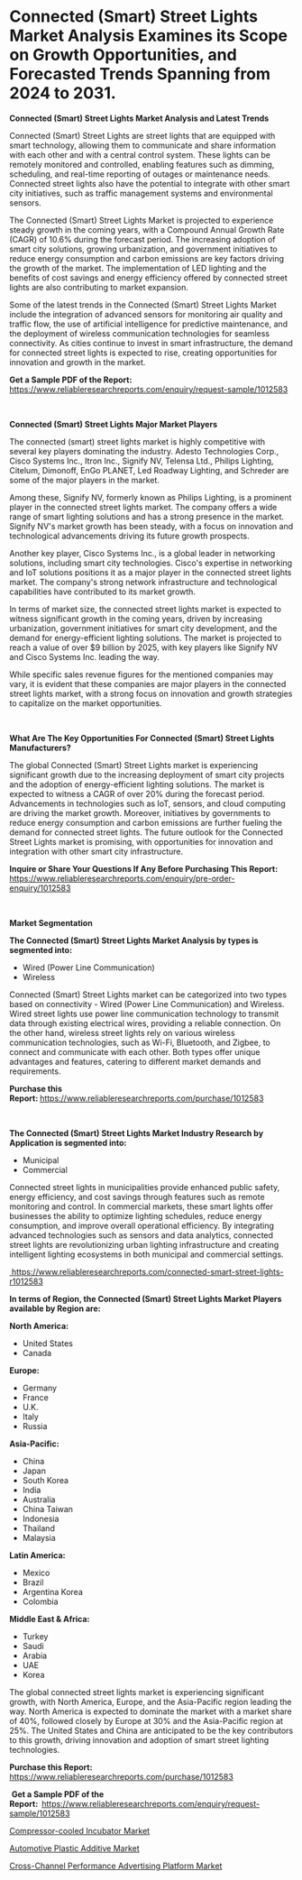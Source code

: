 <p><h1>Connected (Smart) Street Lights Market Analysis Examines its Scope on Growth Opportunities, and Forecasted Trends Spanning from 2024 to 2031.</h1></p><p><strong>Connected (Smart) Street Lights Market Analysis and Latest Trends</strong></p>
<p><p>Connected (Smart) Street Lights are street lights that are equipped with smart technology, allowing them to communicate and share information with each other and with a central control system. These lights can be remotely monitored and controlled, enabling features such as dimming, scheduling, and real-time reporting of outages or maintenance needs. Connected street lights also have the potential to integrate with other smart city initiatives, such as traffic management systems and environmental sensors.</p><p>The Connected (Smart) Street Lights Market is projected to experience steady growth in the coming years, with a Compound Annual Growth Rate (CAGR) of 10.6% during the forecast period. The increasing adoption of smart city solutions, growing urbanization, and government initiatives to reduce energy consumption and carbon emissions are key factors driving the growth of the market. The implementation of LED lighting and the benefits of cost savings and energy efficiency offered by connected street lights are also contributing to market expansion.</p><p>Some of the latest trends in the Connected (Smart) Street Lights Market include the integration of advanced sensors for monitoring air quality and traffic flow, the use of artificial intelligence for predictive maintenance, and the deployment of wireless communication technologies for seamless connectivity. As cities continue to invest in smart infrastructure, the demand for connected street lights is expected to rise, creating opportunities for innovation and growth in the market.</p></p>
<p><strong>Get a Sample PDF of the Report:&nbsp;</strong> <a href="https://www.reliableresearchreports.com/enquiry/request-sample/1012583">https://www.reliableresearchreports.com/enquiry/request-sample/1012583</a></p>
<p>&nbsp;</p>
<p><strong>Connected (Smart) Street Lights Major Market Players</strong></p>
<p><p>The connected (smart) street lights market is highly competitive with several key players dominating the industry. Adesto Technologies Corp., Cisco Systems Inc., Itron Inc., Signify NV, Telensa Ltd., Philips Lighting, Citelum, Dimonoff, EnGo PLANET, Led Roadway Lighting, and Schreder are some of the major players in the market.</p><p>Among these, Signify NV, formerly known as Philips Lighting, is a prominent player in the connected street lights market. The company offers a wide range of smart lighting solutions and has a strong presence in the market. Signify NV's market growth has been steady, with a focus on innovation and technological advancements driving its future growth prospects.</p><p>Another key player, Cisco Systems Inc., is a global leader in networking solutions, including smart city technologies. Cisco's expertise in networking and IoT solutions positions it as a major player in the connected street lights market. The company's strong network infrastructure and technological capabilities have contributed to its market growth.</p><p>In terms of market size, the connected street lights market is expected to witness significant growth in the coming years, driven by increasing urbanization, government initiatives for smart city development, and the demand for energy-efficient lighting solutions. The market is projected to reach a value of over $9 billion by 2025, with key players like Signify NV and Cisco Systems Inc. leading the way.</p><p>While specific sales revenue figures for the mentioned companies may vary, it is evident that these companies are major players in the connected street lights market, with a strong focus on innovation and growth strategies to capitalize on the market opportunities.</p></p>
<p>&nbsp;</p>
<p><strong>What Are The Key Opportunities For Connected (Smart) Street Lights Manufacturers?</strong></p>
<p><p>The global Connected (Smart) Street Lights market is experiencing significant growth due to the increasing deployment of smart city projects and the adoption of energy-efficient lighting solutions. The market is expected to witness a CAGR of over 20% during the forecast period. Advancements in technologies such as IoT, sensors, and cloud computing are driving the market growth. Moreover, initiatives by governments to reduce energy consumption and carbon emissions are further fueling the demand for connected street lights. The future outlook for the Connected Street Lights market is promising, with opportunities for innovation and integration with other smart city infrastructure.</p></p>
<p><strong>Inquire or Share Your Questions If Any Before Purchasing This Report:</strong> <a href="https://www.reliableresearchreports.com/enquiry/pre-order-enquiry/1012583">https://www.reliableresearchreports.com/enquiry/pre-order-enquiry/1012583</a></p>
<p>&nbsp;</p>
<p><strong>Market Segmentation</strong></p>
<p><strong>The Connected (Smart) Street Lights Market Analysis by types is segmented into:</strong></p>
<p><ul><li>Wired (Power Line Communication)</li><li>Wireless</li></ul></p>
<p><p>Connected (Smart) Street Lights market can be categorized into two types based on connectivity - Wired (Power Line Communication) and Wireless. Wired street lights use power line communication technology to transmit data through existing electrical wires, providing a reliable connection. On the other hand, wireless street lights rely on various wireless communication technologies, such as Wi-Fi, Bluetooth, and Zigbee, to connect and communicate with each other. Both types offer unique advantages and features, catering to different market demands and requirements.</p></p>
<p><strong>Purchase this Report:&nbsp;</strong><a href="https://www.reliableresearchreports.com/purchase/1012583">https://www.reliableresearchreports.com/purchase/1012583</a></p>
<p>&nbsp;</p>
<p><strong>The Connected (Smart) Street Lights Market Industry Research by Application is segmented into:</strong></p>
<p><ul><li>Municipal</li><li>Commercial</li></ul></p>
<p><p>Connected street lights in municipalities provide enhanced public safety, energy efficiency, and cost savings through features such as remote monitoring and control. In commercial markets, these smart lights offer businesses the ability to optimize lighting schedules, reduce energy consumption, and improve overall operational efficiency. By integrating advanced technologies such as sensors and data analytics, connected street lights are revolutionizing urban lighting infrastructure and creating intelligent lighting ecosystems in both municipal and commercial settings.</p></p>
<p><a href="https://www.reliableresearchreports.com/connected-smart-street-lights-r1012583">&nbsp;https://www.reliableresearchreports.com/connected-smart-street-lights-r1012583</a></p>
<p><strong>In terms of Region, the Connected (Smart) Street Lights Market Players available by Region are:</strong></p>
<p>
    <p> <strong> North America: </strong>
        <ul>
            <li>United States</li>
            <li>Canada</li>
        </ul>
        </p> 
    <p> <strong> Europe: </strong>
        <ul>
            <li>Germany</li>
            <li>France</li>
            <li>U.K.</li>
            <li>Italy</li>
            <li>Russia</li>
        </ul>
        </p> 
    <p> <strong> Asia-Pacific: </strong>
        <ul>
            <li>China</li>
            <li>Japan</li>
            <li>South Korea</li>
            <li>India</li>
            <li>Australia</li>
            <li>China Taiwan</li>
            <li>Indonesia</li>
            <li>Thailand</li>
            <li>Malaysia</li>
        </ul>
        </p> 
    <p> <strong> Latin America: </strong>
        <ul>
            <li>Mexico</li>
            <li>Brazil</li>
            <li>Argentina Korea</li>
            <li>Colombia</li>
        </ul>
        </p> 
    <p> <strong> Middle East & Africa: </strong>
        <ul>
            <li>Turkey</li>
            <li>Saudi</li>
            <li>Arabia</li>
            <li>UAE</li>
            <li>Korea</li>
        </ul>
    </p>
    </p>
<p><p>The global connected street lights market is experiencing significant growth, with North America, Europe, and the Asia-Pacific region leading the way. North America is expected to dominate the market with a market share of 40%, followed closely by Europe at 30% and the Asia-Pacific region at 25%. The United States and China are anticipated to be the key contributors to this growth, driving innovation and adoption of smart street lighting technologies.</p></p>
<p><strong>Purchase this Report: </strong><a href="https://www.reliableresearchreports.com/purchase/1012583">https://www.reliableresearchreports.com/purchase/1012583</a></p>
<p>&nbsp;<strong>Get a Sample PDF of the Report:&nbsp;&nbsp;</strong><a href="https://www.reliableresearchreports.com/enquiry/request-sample/1012583">https://www.reliableresearchreports.com/enquiry/request-sample/1012583</a></p>
<p><strong></strong></p>
<p><p><a href="https://www.linkedin.com/pulse/compressor-cooled-incubator-market-size-focuses-dynamics-in-depth-tbwlf">Compressor-cooled Incubator Market</a></p><p><a href="https://www.linkedin.com/pulse/automotive-plastic-additive-market-centers-aspects-growth-cezhe">Automotive Plastic Additive Market</a></p><p><a href="https://github.com/RickHolmes3/Market-Research-Report-List-4/blob/main/cross-channel-performance-advertising-platform-market.md">Cross-Channel Performance Advertising Platform Market</a></p></p>